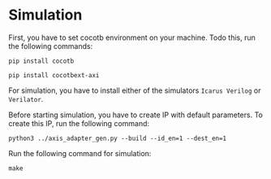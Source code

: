 # Simulation  
First, you have to set cocotb environment on your machine. Todo this, run the following commands:
```
pip install cocotb

pip install cocotbext-axi
```

For simulation, you have to install either of the simulators `Icarus Verilog` or `Verilator`.

Before starting simulation, you have to create IP with default parameters. To create this IP, run the following command:
```
python3 ../axis_adapter_gen.py --build --id_en=1 --dest_en=1
```

Run the following command for simulation:
```
make
``` 